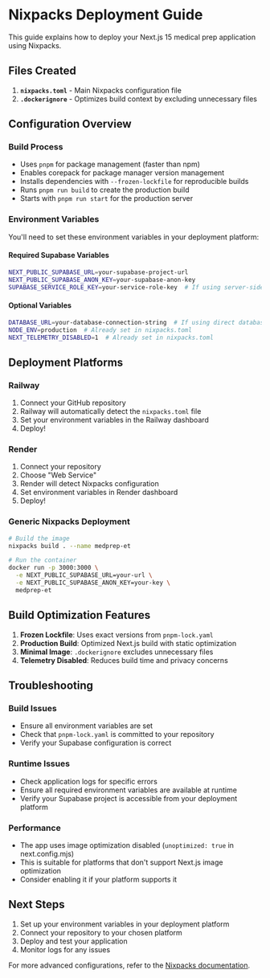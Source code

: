 # Nixpacks Deployment Guide

This guide explains how to deploy your Next.js 15 medical prep application using Nixpacks.

## Files Created

1. **`nixpacks.toml`** - Main Nixpacks configuration file
2. **`.dockerignore`** - Optimizes build context by excluding unnecessary files

## Configuration Overview

### Build Process
- Uses `pnpm` for package management (faster than npm)
- Enables corepack for package manager version management
- Installs dependencies with `--frozen-lockfile` for reproducible builds
- Runs `pnpm run build` to create the production build
- Starts with `pnpm run start` for the production server

### Environment Variables

You'll need to set these environment variables in your deployment platform:

#### Required Supabase Variables
```bash
NEXT_PUBLIC_SUPABASE_URL=your-supabase-project-url
NEXT_PUBLIC_SUPABASE_ANON_KEY=your-supabase-anon-key
SUPABASE_SERVICE_ROLE_KEY=your-service-role-key  # If using server-side operations
```

#### Optional Variables
```bash
DATABASE_URL=your-database-connection-string  # If using direct database access
NODE_ENV=production  # Already set in nixpacks.toml
NEXT_TELEMETRY_DISABLED=1  # Already set in nixpacks.toml
```

## Deployment Platforms

### Railway
1. Connect your GitHub repository
2. Railway will automatically detect the `nixpacks.toml` file
3. Set your environment variables in the Railway dashboard
4. Deploy!

### Render
1. Connect your repository
2. Choose "Web Service"
3. Render will detect Nixpacks configuration
4. Set environment variables in Render dashboard
5. Deploy!

### Generic Nixpacks Deployment
```bash
# Build the image
nixpacks build . --name medprep-et

# Run the container
docker run -p 3000:3000 \
  -e NEXT_PUBLIC_SUPABASE_URL=your-url \
  -e NEXT_PUBLIC_SUPABASE_ANON_KEY=your-key \
  medprep-et
```

## Build Optimization Features

1. **Frozen Lockfile**: Uses exact versions from `pnpm-lock.yaml`
2. **Production Build**: Optimized Next.js build with static optimization
3. **Minimal Image**: `.dockerignore` excludes unnecessary files
4. **Telemetry Disabled**: Reduces build time and privacy concerns

## Troubleshooting

### Build Issues
- Ensure all environment variables are set
- Check that `pnpm-lock.yaml` is committed to your repository
- Verify your Supabase configuration is correct

### Runtime Issues
- Check application logs for specific errors
- Ensure all required environment variables are available at runtime
- Verify your Supabase project is accessible from your deployment platform

### Performance
- The app uses image optimization disabled (`unoptimized: true` in next.config.mjs)
- This is suitable for platforms that don't support Next.js image optimization
- Consider enabling it if your platform supports it

## Next Steps

1. Set up your environment variables in your deployment platform
2. Connect your repository to your chosen platform
3. Deploy and test your application
4. Monitor logs for any issues

For more advanced configurations, refer to the [Nixpacks documentation](https://nixpacks.com/docs).